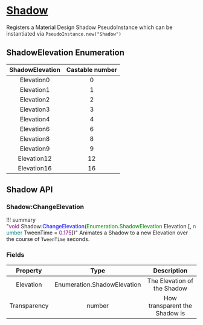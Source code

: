 # [Shadow](https://github.com/RoStrap/RoStrapUI/blob/master/Shadow.lua)

Registers a Material Design Shadow PseudoInstance which can be instantiated via `PseudoInstance.new("Shadow")`

## ShadowElevation Enumeration
|ShadowElevation|Castable number|
|:-:|:-:|
|Elevation0|0|
|Elevation1|1|
|Elevation2|2|
|Elevation3|3|
|Elevation4|4|
|Elevation6|6|
|Elevation8|8|
|Elevation9|9|
|Elevation12|12|
|Elevation16|16|

## Shadow API

### Shadow:ChangeElevation

!!! summary "<span style="color:purple;">void</span>&nbsp;Shadow&colon;<span style="color:blue;">ChangeElevation</span>&lpar;<span style="color:green;">Enumeration</span>&period;<span style="color:green;">ShadowElevation</span>&nbsp;Elevation&nbsp;&lsqb;&comma;&nbsp;<span style="color:teal;">number</span>&nbsp;TweenTime&nbsp;&equals;&nbsp;<span style="color:purple;">0.175</span>&rsqb;&rpar;"
	Animates a Shadow to a new Elevation over the course of `TweenTime` seconds.


### Fields

|Property|Type|Description|
|:-:|:-:|:-:|
|Elevation|Enumeration.ShadowElevation|The Elevation of the Shadow|
|Transparency|number|How transparent the Shadow is|


